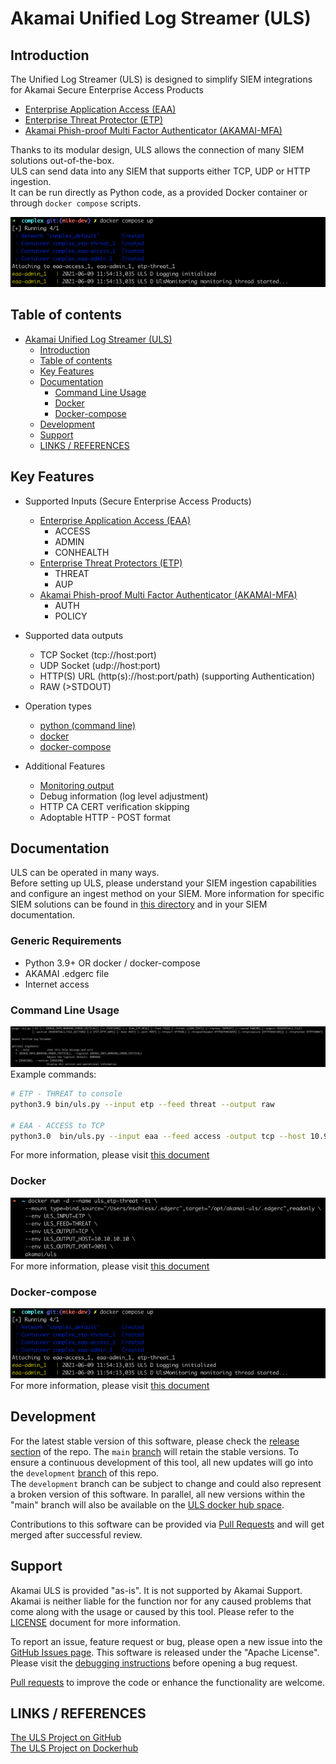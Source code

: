 # Akamai Unified Log Streamer (ULS)

## Introduction

The Unified Log Streamer (ULS) is designed to simplify SIEM integrations for Akamai Secure Enterprise Access Products
- [Enterprise Application Access (EAA)](https://www.akamai.com/us/en/products/security/enterprise-application-access.jsp) 
- [Enterprise Threat Protector (ETP)](https://www.akamai.com/us/en/products/security/enterprise-threat-protector.jsp)
- [Akamai Phish-proof Multi Factor Authenticator (AKAMAI-MFA)](https://www.akamai.com/us/en/products/security/akamai-mfa.jsp)

Thanks to its modular design, ULS allows the connection of many SIEM solutions out-of-the-box.  
ULS can send data into any SIEM that supports either TCP, UDP or HTTP ingestion.  
It can be run directly as Python code, as a provided Docker container or through `docker compose` scripts.


![ULS docker compose usage](docs/images/ula_docker-compose_complex_example.png)


## Table of contents
- [Akamai Unified Log Streamer (ULS)](#akamai-unified-log-streamer-uls)
  - [Introduction](#introduction)
  - [Table of contents](#table-of-contents)
  - [Key Features](#key-features)
  - [Documentation](#documentation)
    - [Command Line Usage](#command-line-usage)
    - [Docker](#docker)
    - [Docker-compose](#docker-compose)
  - [Development](#development)
  - [Support](#support)
  - [LINKS / REFERENCES](#links--references)

## Key Features

- Supported Inputs (Secure Enterprise Access Products)
    - [Enterprise Application Access (EAA)](https://www.akamai.com/us/en/products/security/enterprise-application-access.jsp)
      - ACCESS 
      - ADMIN
      - CONHEALTH
    - [Enterprise Threat Protectors (ETP)](https://www.akamai.com/us/en/products/security/enterprise-threat-protector.jsp)
      - THREAT
      - AUP
    - [Akamai Phish-proof Multi Factor Authenticator (AKAMAI-MFA)](https://www.akamai.com/us/en/products/security/akamai-mfa.jsp)
      - AUTH
      - POLICY
  

- Supported data outputs
    - TCP Socket (tcp://host:port)
    - UDP Socket (udp://host:port)
    - HTTP(S) URL (http(s)://host:port/path) (supporting Authentication)
    - RAW (>STDOUT)


- Operation types
    - [python (command line)](./docs/COMMAND_LINE_USAGE.md)
    - [docker](./docs/DOCKER_USAGE.md)
    - [docker-compose](./docs/DOCKER-COMPOSE_USAGE.md)
 

- Additional Features
    - [Monitoring output](./docs/MONITORING.md)
    - Debug information (log level adjustment)
    - HTTP CA CERT verification skipping
    - Adoptable HTTP - POST format
  
## Documentation
ULS can be operated in many ways.  
Before setting up ULS, please understand your SIEM ingestion capabilities and configure an ingest method on your SIEM.
More information for specific SIEM solutions can be found in [this directory](./docs/SIEM/SIEM_OVERVIEW.md) and in your SIEM documentation.

### Generic Requirements
- Python 3.9+ OR docker / docker-compose 
- AKAMAI .edgerc file
- Internet access 

### Command Line Usage
![ULS command line usage](docs/images/uls_cli_help_example.png)  
Example commands:
```bash
# ETP - THREAT to console
python3.9 bin/uls.py --input etp --feed threat --output raw

# EAA - ACCESS to TCP
python3.0  bin/uls.py --input eaa --feed access -output tcp --host 10.99.10.99 --port 8081
```
For more information, please visit [this document](./docs/COMMAND_LINE_USAGE.md)

### Docker
![ULS docker usage](docs/images/uls_docker_etp_threat_example.png)  
For more information, please visit [this document](./docs/DOCKER_USAGE.md)

### Docker-compose
![ULS docker compose usage](docs/images/ula_docker-compose_complex_example.png)  
For more information, please visit [this document](./docs/DOCKER-COMPOSE_USAGE.md)


## Development

For the latest stable version of this software, please check the [release section](https://github.com/akamai/uls/releases) of the repo. The `main` [branch](https://github.com/akamai/uls) will retain the stable versions.
To ensure a continuous development of this tool, all new updates will go into the `development` [branch](https://github.com/akamai/uls/tree/development) of this repo.  
The `development` branch can be subject to change and could also represent a broken version of this software.
In parallel, all new versions within the "main" branch will also be available on the [ULS docker hub space](https://hub.docker.com/repository/docker/akamai/uls).

Contributions to this software can be provided via [Pull Requests](https://docs.github.com/en/github/collaborating-with-pull-requests/proposing-changes-to-your-work-with-pull-requests/about-pull-requests) and will get merged after successful review. 

## Support

Akamai ULS is provided "as-is". It is not supported by Akamai Support. Akamai is neither liable for the function nor for any caused problems that come along with the usage or caused by this tool. Please refer to the [LICENSE](./LICENSE) document for more information.

To report an issue, feature request or bug, please open a new issue into the [GitHub Issues page](https://github.com/akamai/uls/issues).
This software is released under the "Apache License". Please visit the [debugging instructions](./docs/DEBUGGING.md) before opening a bug request.  

[Pull requests](#development) to improve the code or enhance the functionality are welcome.

## LINKS / REFERENCES
[The ULS Project on GitHub](https://github.com/akamai/uls)  
[The ULS Project on Dockerhub](https://hub.docker.com/r/akamai/uls)
